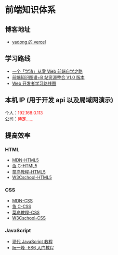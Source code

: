 # 前端知识体系

## 博客地址

- [yadong 的 vercel](https://vercel.com/mhist/xkt)

## 学习路线

- [一个「学渣」从零 Web 前端自学之路](https://juejin.cn/post/6844903778164949000)
- [前端知识图谱+B 站资源整合 V1.0 版本](https://gitee.com/jishupang/web_atlas)
- [Web 开发者学习路线图](https://www.runoob.com/w3cnote/web-developer-learn-path.html)

## 本机 IP (用于开发 api 以及局域网演示)

个人：<span style="color:red">192.168.0.113</span><br>
公司：<span style="color:red">待定......</span>

## 提高效率

### HTML

- [MDN-HTML5](https://developer.mozilla.org/zh-CN/docs/learn)
- [鱼 C-HTML5](https://man.ilovefishc.com/html5/)
- [菜鸟教程-HTML5](https://www.runoob.com/html/html-tutorial.html)
- [W3Cschool-HTML5](https://www.w3school.com.cn/html/index.asp)

### CSS

- [MDN-CSS](https://developer.mozilla.org/zh-CN/docs/Web/CSS)
- [鱼 C-CSS](https://man.ilovefishc.com/css3/)
- [菜鸟教程-CSS](https://www.runoob.com/css/css-tutorial.html)
- [W3Cschool-CSS](https://www.w3school.com.cn/css/index.asp)

### JavaScript

- [现代 JavaScript 教程](https://zh.javascript.info/)
- [阮一峰 -ES6 入门教程](https://es6.ruanyifeng.com/)


